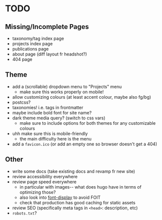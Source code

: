 # TODO

## Missing/Incomplete Pages
- taxonomy/tag index page
- projects index page
- publications page
- about page (diff layout fr headshot?)
- 404 page

## Theme
- add a (scrollable) dropdown menu to "Projects" menu
  - make sure this works properly on mobile!
- allow customizing colours (at least accent colour, maybe also fg/bg)
- postcss?
- taxonomies! i.e. tags in frontmatter
- maybe include bold font for site name?
- dark theme media query? (switch to css vars)
  - make sure to include options for both themes for any customizable colours
- uhh make sure this is mobile-friendly
  - the main difficulty here is the menu
- add a `favicon.ico` (or add an empty one so browser doesn't get a 404)

## Other
- write some docs (take existing docs and revamp fr new site)
- review accessibility everywhere
- review page speed everywhere
  - in particular with images-- what does hugo have in terms of optimizing those?
  - also look into [font-display](https://developer.mozilla.org/en-US/docs/Web/CSS/@font-face/font-display) to avoid FOIT
  - check that production has good caching for static assets
- review SEO (specifically meta tags in `<head>`: description, etc)
- `robots.txt`?
